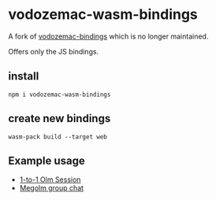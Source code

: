 # vodozemac-wasm-bindings
A fork of [vodozemac-bindings](https://github.com/matrix-org/vodozemac-bindings) which is no longer maintained.

Offers only the JS bindings.

[vodozemac]: https://github.com/matrix-org/vodozemac

## install

```shell
npm i vodozemac-wasm-bindings
```

## create new bindings

```shell
wasm-pack build --target web
```


## Example usage

- [1-to-1 Olm Session](https://github.com/Mekacher-Anis/vodozemac-wasm-bindings/blob/main/javascript/examples/1-to-1-olm.ts)
- [Megolm group chat](https://github.com/Mekacher-Anis/vodozemac-wasm-bindings/blob/main/javascript/examples/group-chat.ts)